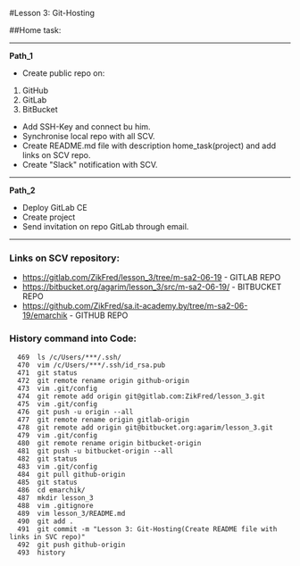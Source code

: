 #Lesson 3: Git-Hosting

##Home task:

---
**Path_1**
* Create public repo on: 
1. GitHub
2. GitLab
3. BitBucket
* Add SSH-Key and connect bu him.
* Synchronise local repo with all SCV.
* Create README.md file with description home_task(project) and add links on SCV repo.
* Create "Slack" notification with SCV. 
---
**Path_2**
* Deploy GitLab CE
* Create project
* Send invitation on repo GitLab through email.
---

### Links on SCV repository:
* <https://gitlab.com/ZikFred/lesson_3/tree/m-sa2-06-19> - GITLAB REPO
* <https://bitbucket.org/agarim/lesson_3/src/m-sa2-06-19/> - BITBUCKET REPO
* <https://github.com/ZikFred/sa.it-academy.by/tree/m-sa2-06-19/emarchik> - GITHUB REPO

### History command into Code:
```$bash
  469  ls /c/Users/***/.ssh/
  470  vim /c/Users/***/.ssh/id_rsa.pub
  471  git status
  472  git remote rename origin github-origin
  473  vim .git/config
  474  git remote add origin git@gitlab.com:ZikFred/lesson_3.git
  475  vim .git/config
  476  git push -u origin --all
  477  git remote rename origin gitlab-origin
  478  git remote add origin git@bitbucket.org:agarim/lesson_3.git
  479  vim .git/config
  480  git remote rename origin bitbucket-origin
  481  git push -u bitbucket-origin --all
  482  git status
  483  vim .git/config
  484  git pull github-origin
  485  git status
  486  cd emarchik/
  487  mkdir lesson_3
  488  vim .gitignore
  489  vim lesson_3/README.md
  490  git add .
  491  git commit -m "Lesson 3: Git-Hosting(Create README file with links in SVC repo)" 
  492  git push github-origin
  493  history
```